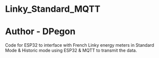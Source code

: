 # Linky_Standard_MQTT
# Author - DPegon



Code for ESP32 to interface with French Linky energy meters in Standard Mode & Historic mode using ESP32 & MQTT to transmit the data.  
